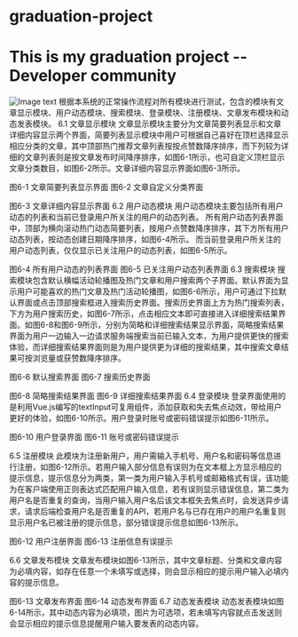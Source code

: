 # graduation-project

# This is my graduation project -- Developer community
![Image text](https://raw.github.com/yourName/repositpry/master/yourprojectName/img-folder/test.jpg)
根据本系统的正常操作流程对所有模块进行测试，包含的模块有文章显示模块、用户动态模块、搜索模块、登录模块、注册模块、文章发布模块和动态发表模块。
6.1	文章显示模块
文章显示模块主要分为文章简要列表显示和文章详细内容显示两个界面，简要列表显示模块中用户可根据自己喜好在顶栏选择显示相应分类的文章，其中顶部热门推荐文章列表按按点赞数降序排序，而下列较为详细的文章列表则是按文章发布时间降序排序，如图6-1所示，也可自定义顶栏显示文章分类数目，如图6-2所示。文章详细内容显示界面如图6-3所示。
                
图6-1 文章简要列表显示界面                         图6-2 文章自定义分类界面


 
图6-3 文章详细内容显示界面
6.2	用户动态模块
用户动态模块主要包括所有用户动态的列表和当前已登录用户所关注的用户的动态列表。
所有用户动态列表界面中，顶部为横向滚动热门动态简要列表，按用户点赞数降序排序，其下方所有用户动态列表，按动态创建日期降序排序，如图6-4所示。
而当前登录用户所关注的用户动态列表，仅仅显示已关注用户的动态列表，如图6-5所示。

        
图6-4 所有用户动态的列表界面                  图6-5 已关注用户动态列表界面
6.3	搜索模块
搜索模块包含默认横幅活动轮播图及热门文章和用户搜索两个子界面。默认界面为显示用户可能喜欢的热门文章及热门活动轮播图，如图6-6所示，用户可通过下拉默认界面或点击顶部搜索框进入搜索历史界面。搜索历史界面上方为热门搜索列表，下方为用户搜索历史，如图6-7所示，点击相应文本即可直接进入详细搜索结果界面。如图6-8和图6-9所示，分别为简略和详细搜索结果显示界面，简略搜索结果界面为用户一边输入一边请求服务端搜索当前已输入文本，为用户提供更快的搜索体验，而详细搜索结果界面则是为用户提供更为详细的搜索结果，其中搜索文章结果可按浏览量或获赞数降序排序。
                      
 图6-6 默认搜索界面								  图6-7 搜索历史界面
                     
图6-8 简略搜索结果界面                          图6-9 详细搜索结果界面
6.4	登录模块
登录界面使用的是利用Vue.js编写的textInput可复用组件，添加获取和失去焦点动效，带给用户更好的体验，如图6-10所示。用户登录时账号或密码错误提示如图6-11所示。
        
图6-10 用户登录界面                       图6-11 账号或密码错误提示









6.5	注册模块
此模块为注册新用户，用户需输入手机号、用户名和密码等信息进行注册，如图6-12所示。若用户输入部分信息有误则为在文本框上方显示相应的提示信息，提示信息分为两类，第一类为用户输入手机号或邮箱格式有误，该功能为在客户端使用正则表达式匹配用户输入信息，若有误则显示错误信息，第二类为用户名是否重复的查询，当用户输入用户名后该文本框失去焦点时，会发送异步请求，请求后端检查用户名是否重复的API，若用户名与已存在用户的用户名重复则显示用户名已被注册的提示信息，部分错误提示信息如图6-13所示。
        
图6-12 用户注册界面                         图6-13 注册信息有误提示




6.6	文章发布模块
文章发布模块如图6-13所示，其中文章标题、分类和文章内容为必填内容，如存在任意一个未填写或选择，则会显示相应的提示用户输入必填内容的提示信息。
        
图6-13 文章发布界面                           图6-14 动态发布界面
6.7	动态发表模块
动态发表模块如图6-14所示，其中动态内容为必填项，图片为可选项，若未填写内容就点击发送则会显示相应的提示信息提醒用户输入要发表的动态内容。